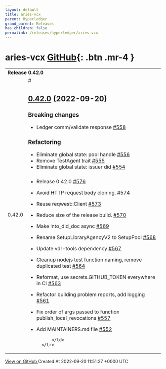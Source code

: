 ```yaml
---
layout: default
title: aries-vcx
parent: Hyperledger
grand_parent: Releases
has_children: false
permalink: /releases/hyperledger/aries-vcx
---
```


# aries-vcx <span class="fs-3 right-align">[GitHub](https://github.com/hyperledger/aries-vcx){: .btn .mr-4 }</span>


<div>
    <table>
        <tr>
            <td colspan="2">
                <b>
                    Release 0.42.0
                </b>
            </td>
        </tr>
        <tr>
            <td>
                <span class="chip">
                    0.42.0
                </span>
            </td>
            <td>
                #

## [0.42.0](https://github.com/hyperledger/aries-vcx/tree/0.42.0) (2022-09-20)

### Breaking changes

- Ledger comm/validate response [\#558](https://github.com/hyperledger/aries-vcx/pull/558)

### Refactoring

- Eliminate global state: pool handle [\#556](https://github.com/hyperledger/aries-vcx/pull/556)
- Remove TestAgent trait [\#555](https://github.com/hyperledger/aries-vcx/pull/555)
- Eliminate global state: issuer did [\#554](https://github.com/hyperledger/aries-vcx/pull/554)

###

- Release 0.42.0 [\#576](https://github.com/hyperledger/aries-vcx/pull/576)
- Avoid HTTP request body cloning. [\#574](https://github.com/hyperledger/aries-vcx/pull/574)
- Reuse reqwest::Client [\#573](https://github.com/hyperledger/aries-vcx/pull/573)
- Reduce size of the release build. [\#570](https://github.com/hyperledger/aries-vcx/pull/570)
- Make into\_did\_doc async [\#569](https://github.com/hyperledger/aries-vcx/pull/569)
- Rename SetupLibraryAgencyV2 to SetupPool [\#568](https://github.com/hyperledger/aries-vcx/pull/568)
- Update vdr-tools dependency [\#567](https://github.com/hyperledger/aries-vcx/pull/567)
- Cleanup nodejs test function naming, remove duplicated test [\#564](https://github.com/hyperledger/aries-vcx/pull/564)
- Reformat, use secrets.GITHUB\_TOKEN everywhere in CI [\#563](https://github.com/hyperledger/aries-vcx/pull/563)
- Refactor building problem reports, add logging [\#561](https://github.com/hyperledger/aries-vcx/pull/561)
- Fix order of args passed to function publish\_local\_revocations [\#557](https://github.com/hyperledger/aries-vcx/pull/557)
- Add MAINTAINERS.md file [\#552](https://github.com/hyperledger/aries-vcx/pull/552)




            </td>
        </tr>
    </table>
    <a href="https://github.com/hyperledger/aries-vcx/releases/tag/0.42.0" class=".btn">
        View on GitHub
    </a>
    <span class="right-align">
        Created At 2022-09-20 11:51:27 +0000 UTC
    </span>
</div>


